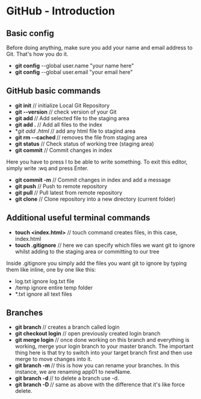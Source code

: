 # GitHub - Introduction
## Basic config
Before doing anything, make sure you add your name and email address to Git. That's how you do it.

- **git config** --global user.name "your name here"
- **git config** --global user.email "your email here"

## GitHub basic commands
- **git init** // initialize Local Git Repository
- **git --version** // check version of your Git
- **git add <file>** // Add selected file to the staging area
- **git add .** // Add all files to the index
- **git add *.html** // add any html file to stagind area
- **git rm --cached <file>**// removes the file from staging area
- **git status** // Check status of working tree (staging area)
- **git commit** // Commit changes in index

Here you have to press I to be able to write something. To exit this editor, simply write :wq and press Enter.

- **git commit -m** // Commit changes in index and add a message
- **git push** // Push to remote repository
- **git pull** // Pull latest from remote repository
- **git clone** // Clone repository into a new directory (current folder)

## Additional useful terminal commands
- **touch <index.html>** // touch command creates files, in this case, index.html
- **touch .gitignore** // here we can specify which files we want git to ignore whilst adding to the staging area or committing to our tree

Inside .gitignore you simply add the files you want git to ignore by typing them like inline, one by one like this:

- log.txt ignore log.txt file
- /temp ignore entire temp folder
- *.txt ignore all text files

## Branches
- **git branch <login>** // creates a branch called login
- **git checkout login** // open previously created login branch
- **git merge login** // once done working on this branch and everything is working, merge your login branch to your master branch. The important thing here is that try to switch into your target branch first and then use merge to move changes into it.
- **git branch -m <app01> <newName>** // this is how you can rename your branches. In this instance, we are renaming app01 to newName.
- **git branch -d <branch name>** // to delete a branch use -d.
- **git branch -D <branch name>** // same as above with the difference that it's like force delete.